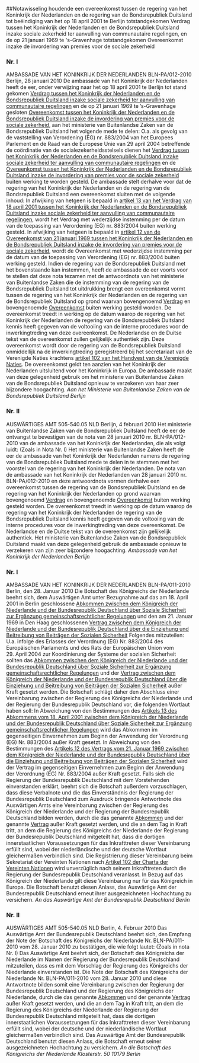 <meta http-equiv='Content-Type' content='text/html; charset=utf-8' />

##Notawisseling houdende een overeenkomst tussen de regering van het Koninkrijk der Nederlanden en de regering van de Bondsrepubliek Duitsland tot beëindiging van het op 18 april 2001 te Berlijn totstandgekomen Verdrag tussen het Koninkrijk der Nederlanden en de Bondsrepubliek Duitsland inzake sociale zekerheid ter aanvulling van communautaire regelingen, en de op 21 januari 1969 te 's-Gravenhage totstandgekomen Overeenkomst inzake de invordering van premies voor de sociale zekerheid

### Nr.  I  

AMBASSADE VAN HET KONINKRIJK DER NEDERLANDEN BLN-PA/012-2010 Berlijn, 28 januari 2010 De ambassade van het Koninkrijk der Nederlanden heeft de eer, onder verwijzing naar het op 18 april 2001 te Berlijn tot stand gekomen [Verdrag tussen het Koninkrijk der Nederlanden en de Bondsrepubliek Duitsland inzake sociale zekerheid ter aanvulling van communautaire regelingen](../../../../../../../../../../../../verdrag/verdrag/tussen/het/koninkrijk/der/nederlanden/en/de/bondsrepubliek/etc/BWBV0001558/README.md) en de op 21 januari 1969 te ’s-Gravenhage gesloten [Overeenkomst tussen het Koninkrijk der Nederlanden en de Bondsrepubliek Duitsland inzake de invordering van premies voor de sociale zekerheid](../../../../../../../../../../../../verdrag/overeenkomst/tussen/het/koninkrijk/der/nederlanden/en/de/bondsrepubliek/etc/BWBV0004466/README.md), aan het ministerie van Buitenlandse Zaken van de Bondsrepubliek Duitsland het volgende mede te delen: O.a. als gevolg van de vaststelling van Verordening (EG) nr. 883/2004 van het Europees Parlement en de Raad van de Europese Unie van 29 april 2004 betreffende de coördinatie van de socialezekerheidsstelsels dienen het [Verdrag tussen het Koninkrijk der Nederlanden en de Bondsrepubliek Duitsland inzake sociale zekerheid ter aanvulling van communautaire regelingen](../../../../../../../../../../../../verdrag/verdrag/tussen/het/koninkrijk/der/nederlanden/en/de/bondsrepubliek/etc/BWBV0001558/README.md) en de [Overeenkomst tussen het Koninkrijk der Nederlanden en de Bondsrepubliek Duitsland inzake de invordering van premies voor de sociale zekerheid](../../../../../../../../../../../../verdrag/overeenkomst/tussen/het/koninkrijk/der/nederlanden/en/de/bondsrepubliek/etc/BWBV0004466/README.md) buiten werking te worden gesteld. De ambassade stelt derhalve voor dat de regering van het Koninkrijk der Nederlanden en de regering van de Bondsrepubliek Duitsland een overeenkomst sluiten met de volgende inhoud: In afwijking van hetgeen is bepaald in [artikel 13 van het Verdrag van 18 april 2001 tussen het Koninkrijk der Nederlanden en de Bondsrepubliek Duitsland inzake sociale zekerheid ter aanvulling van communautaire regelingen](../../../../../../../../../../../../verdrag/verdrag/tussen/het/koninkrijk/der/nederlanden/en/de/bondsrepubliek/etc/BWBV0001558/README.md), wordt het Verdrag met wederzijdse instemming per de datum van de toepassing van Verordening (EG) nr. 883/2004 buiten werking gesteld. In afwijking van hetgeen is bepaald in [artikel 12 van de Overeenkomst van 21 januari 1969 tussen het Koninkrijk der Nederlanden en de Bondsrepubliek Duitsland inzake de invordering van premies voor de sociale zekerheid](../../../../../../../../../../../../verdrag/overeenkomst/tussen/het/koninkrijk/der/nederlanden/en/de/bondsrepubliek/etc/BWBV0004466/README.md), wordt de Overeenkomst met wederzijdse instemming per de datum van de toepassing van Verordening (EG) nr. 883/2004 buiten werking gesteld. Indien de regering van de Bondsrepubliek Duitsland met het bovenstaande kan instemmen, heeft de ambassade de eer voorts voor te stellen dat deze nota tezamen met de antwoordnota van het ministerie van Buitenlandse Zaken die de instemming van de regering van de Bondsrepubliek Duitsland tot uitdrukking brengt een overeenkomst vormt tussen de regering van het Koninkrijk der Nederlanden en de regering van de Bondsrepubliek Duitsland op grond waarvan bovengenoemd [Verdrag](../../../../../../../../../../../../verdrag/verdrag/tussen/het/koninkrijk/der/nederlanden/en/de/bondsrepubliek/etc/BWBV0001558/README.md) en bovengenoemde [Overeenkomst](../../../../../../../../../../../../verdrag/overeenkomst/tussen/het/koninkrijk/der/nederlanden/en/de/bondsrepubliek/etc/BWBV0004466/README.md) buiten werking gesteld worden. De overeenkomst treedt in werking op de datum waarop de regering van het Koninkrijk der Nederlanden de regering van de Bondsrepubliek Duitsland kennis heeft gegeven van de voltooiing van de interne procedures voor de inwerkingtreding van deze overeenkomst. De Nederlandse en de Duitse tekst van de overeenkomst zullen gelijkelijk authentiek zijn. Deze overeenkomst wordt door de regering van de Bondsrepubliek Duitsland onmiddellijk na de inwerkingtreding geregistreerd bij het secretariaat van de Verenigde Naties krachtens [artikel 102 van het Handvest van de Verenigde Naties](../../../../../../../../../../../../verdrag/charter/of/the/united/nations/BWBV0004143/README.md). De overeenkomst geldt ten aanzien van het Koninkrijk der Nederlanden uitsluitend voor het Koninkrijk in Europa. De ambassade maakt van deze gelegenheid gebruik om het ministerie van Buitenlandse Zaken van de Bondsrepubliek Duitsland opnieuw te verzekeren van haar zeer bijzondere hoogachting.  *Aan het*   *Ministerie van Buitenlandse Zaken*   *van de Bondsrepubliek Duitsland*   *Berlijn*    

### Nr.  II  

AUSWÄRTIGES AMT 505-540.05 NLD Berlijn, 4 februari 2010 Het ministerie van Buitenlandse Zaken van de Bondsrepubliek Duitsland heeft de eer de ontvangst te bevestigen van de nota van 28 januari 2010 nr. BLN-PA/012-2010 van de ambassade van het Koninkrijk der Nederlanden, die als volgt luidt:  (Zoals in Nota Nr. I)  Het ministerie van Buitenlandse Zaken heeft de eer de ambassade van het Koninkrijk der Nederlanden namens de regering van de Bondsrepubliek Duitsland mede te delen in te stemmen met het voorstel van de regering van het Koninkrijk der Nederlanden. De nota van de ambassade van het Koninkrijk der Nederlanden van 28 januari 2010 nr. BLN-PA/012-2010 en deze antwoordnota vormen derhalve een overeenkomst tussen de regering van de Bondsrepubliek Duitsland en de regering van het Koninkrijk der Nederlanden op grond waarvan bovengenoemd [Verdrag](../../../../../../../../../../../../verdrag/verdrag/tussen/het/koninkrijk/der/nederlanden/en/de/bondsrepubliek/etc/BWBV0001558/README.md) en bovengenoemde [Overeenkomst](../../../../../../../../../../../../verdrag/overeenkomst/tussen/het/koninkrijk/der/nederlanden/en/de/bondsrepubliek/etc/BWBV0004466/README.md) buiten werking gesteld worden. De overeenkomst treedt in werking op de datum waarop de regering van het Koninkrijk der Nederlanden de regering van de Bondsrepubliek Duitsland kennis heeft gegeven van de voltooiing van de interne procedures voor de inwerkingtreding van deze overeenkomst. De Nederlandse en de Duitse tekst van de overeenkomst zijn gelijkelijk authentiek. Het ministerie van Buitenlandse Zaken van de Bondsrepubliek Duitsland maakt van deze gelegenheid gebruik de ambassade opnieuw te verzekeren van zijn zeer bijzondere hoogachting.  *Ambassade van het Koninkrijk der Nederlanden*   *Berlijn*    

### Nr.  I  

AMBASSADE VAN HET KONINKRIJK DER NEDERLANDEN BLN-PA/011-2010 Berlin, den 28. Januar 2010 Die Botschaft des Königreichs der Niederlande beehrt sich, dem Auswärtigen Amt unter Bezugnahme auf das am 18. April 2001 in Berlin geschlossene [Abkommen zwischen dem Königreich der Niederlande und der Bundesrepublik Deutschland über Soziale Sicherheit zur Ergänzung gemeinschaftsrechtlicher Regelungen](../../../../../../../../../../../../verdrag/verdrag/tussen/het/koninkrijk/der/nederlanden/en/de/bondsrepubliek/etc/BWBV0001558/README.md) und den am 21. Januar 1969 in Den Haag geschlossenen [Vertrag zwischen dem Königreich der Niederlande und der Bundesrepublik Deutschland über die Einziehung und Beitreibung von Beiträgen der Sozialen Sicherheit](../../../../../../../../../../../../verdrag/overeenkomst/tussen/het/koninkrijk/der/nederlanden/en/de/bondsrepubliek/etc/BWBV0004466/README.md) Folgendes mitzuteilen: U.a. infolge des Erlasses der Verordnung (EG) Nr. 883/2004 des Europäischen Parlaments und des Rats der Europäischen Union vom 29. April 2004 zur Koordinierung der Systeme der sozialen Sicherheit sollten das [Abkommen zwischen dem Königreich der Niederlande und der Bundesrepublik Deutschland über Soziale Sicherheit zur Ergänzung gemeinschaftsrechtlicher Regelungen](../../../../../../../../../../../../verdrag/verdrag/tussen/het/koninkrijk/der/nederlanden/en/de/bondsrepubliek/etc/BWBV0001558/README.md) und der [Vertrag zwischen dem Königreich der Niederlande und der Bundesrepublik Deutschland über die Einziehung und Beitreibung von Beiträgen der Sozialen Sicherheit](../../../../../../../../../../../../verdrag/overeenkomst/tussen/het/koninkrijk/der/nederlanden/en/de/bondsrepubliek/etc/BWBV0004466/README.md) außer Kraft gesetzt werden. Die Botschaft schlägt daher den Abschluss einer Vereinbarung zwischen der Regierung des Königreichs der Niederlande und der Regierung der Bundesrepublik Deutschland vor, die folgenden Wortlaut haben soll: In Abweichung von den Bestimmungen des [Artikels 13 des Abkommens vom 18. April 2001 zwischen dem Königreich der Niederlande und der Bundesrepublik Deutschland über Soziale Sicherheit zur Ergänzung gemeinschaftsrechtlicher Regelungen](../../../../../../../../../../../../verdrag/verdrag/tussen/het/koninkrijk/der/nederlanden/en/de/bondsrepubliek/etc/BWBV0001558/README.md) wird das Abkommen im gegenseitigen Einvernehmen zum Beginn der Anwendung der Verordnung (EG) Nr. 883/2004 außer Kraft gesetzt. In Abweichung von den Bestimmungen des [Artikels 12 des Vertrags vom 21. Januar 1969 zwischen dem Königreich der Niederlande und der Bundesrepublik Deutschland über die Einziehung und Beitreibung von Beiträgen der Sozialen Sicherheit](../../../../../../../../../../../../verdrag/overeenkomst/tussen/het/koninkrijk/der/nederlanden/en/de/bondsrepubliek/etc/BWBV0004466/README.md) wird der Vertrag im gegenseitigen Einvernehmen zum Beginn der Anwendung der Verordnung (EG) Nr. 883/2004 außer Kraft gesetzt. Falls sich die Regierung der Bundesrepublik Deutschland mit dem Vorstehenden einverstanden erklärt, beehrt sich die Botschaft außerdem vorzuschlagen, dass diese Verbalnote und die das Einverständnis der Regierung der Bundesrepublik Deutschland zum Ausdruck bringende Antwortnote des Auswärtigen Amts eine Vereinbarung zwischen der Regierung des Königreich der Niederlande und der Regierung der Bundesrepublik Deutschland bilden werden, durch die das genannte [Abkommen](../../../../../../../../../../../../verdrag/verdrag/tussen/het/koninkrijk/der/nederlanden/en/de/bondsrepubliek/etc/BWBV0001558/README.md) und der genannte [Vertrag](../../../../../../../../../../../../verdrag/overeenkomst/tussen/het/koninkrijk/der/nederlanden/en/de/bondsrepubliek/etc/BWBV0004466/README.md) außer Kraft gesetzt werden, und die an dem Tag in Kraft tritt, an dem die Regierung des Königreichs der Niederlande der Regierung der Bundesrepublik Deutschland mitgeteilt hat, dass die dortigen innerstaatlichen Voraussetzungen für das Inkrafttreten dieser Vereinbarung erfüllt sind, wobei der niederländische und der deutsche Wortlaut gleichermaßen verbindlich sind. Die Registrierung dieser Vereinbarung beim Sekretariat der Vereinten Nationen nach [Artikel 102 der Charta der Vereinten Nationen](../../../../../../../../../../../../verdrag/charter/of/the/united/nations/BWBV0004143/README.md) wird unverzüglich nach seinem Inkrafttreten durch die Regierung der Bundesrepublik Deutschland veranlasst. In Bezug auf das Königreich der Niederlande gilt diese Vereinbarung nur für das Königreich in Europa. Die Botschaft benutzt diesen Anlass, das Auswärtige Amt der Bundesrepublik Deutschland erneut ihrer ausgezeichneten Hochachtung zu versichern.  *An das*   *Auswärtige Amt*   *der Bundesrepublik Deutschland*   *Berlin*    

### Nr.  II  

AUSWÄRTIGES AMT 505-540.05 NLD Berlin, 4. Februar 2010 Das Auswärtige Amt der Bundesrepublik Deutschland beehrt sich, den Empfang der Note der Botschaft des Königreichs der Niederlande Nr. BLN-PA/011-2010 vom 28. Januar 2010 zu bestätigen, die wie folgt lautet:  (Zoals in nota Nr. I)  Das Auswärtige Amt beehrt sich, der Botschaft des Königreichs der Niederlande im Namen der Regierung der Bundesrepublik Deutschland mitzuteilen, dass es mit dem Vorschlag der Regierung des Königreichs der Niederlande einverstanden ist. Die Note der Botschaft des Königreichs der Niederlande Nr. BLN-PA/011-2010 vom 28. Januar 2010 und diese Antwortnote bilden somit eine Vereinbarung zwischen der Regierung der Bundesrepublik Deutschland und der Regierung des Königreichs der Niederlande, durch die das genannte [Abkommen](../../../../../../../../../../../../verdrag/verdrag/tussen/het/koninkrijk/der/nederlanden/en/de/bondsrepubliek/etc/BWBV0001558/README.md) und der genannte [Vertrag](../../../../../../../../../../../../verdrag/overeenkomst/tussen/het/koninkrijk/der/nederlanden/en/de/bondsrepubliek/etc/BWBV0004466/README.md) außer Kraft gesetzt werden, und die an dem Tag in Kraft tritt, an dem die Regierung des Königreichs der Niederlande der Regierung der Bundesrepublik Deutschland mitgeteilt hat, dass die dortigen innerstaatlichen Voraussetzungen für das Inkrafttreten dieser Vereinbarung erfüllt sind, wobei der deutsche und der niederländische Wortlaut gleichermaßen verbindlich sind. Das Auswärtige Amt der Bundesrepublik Deutschland benutzt diesen Anlass, die Botschaft erneut seiner ausgezeichneten Hochachtung zu versichern.  *An die Botschaft des Königreichs der Niederlande*   *Klosterstr. 50*   *10179 Berlin*    

